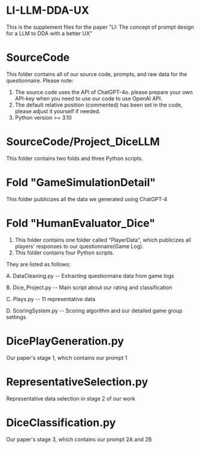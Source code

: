 # LI-LLM-DDA-UX
This is the supplement files for the paper "LI: The concept of prompt design for a LLM to DDA with a better UX"
# SourceCode
This folder contains all of our source code, prompts, and raw data for the questionnaire.
Please note:
1. The source code uses the API of ChatGPT-4o. please prepare your own API-key when you need to use our code to use OpenAI API.
2. The default relative position (commented) has been set in the code, please adjust it yourself if needed.
3. Python version >= 3.10
# SourceCode/Project_DiceLLM
This folder contains two folds and three Python scripts.
# Fold "GameSimulationDetail"
This folder publicizes all the data we generated using ChatGPT-4
# Fold "HumanEvaluator_Dice"
1. This folder contains one folder called "PlayerData", which publicizes all players' responses to our questionnaire(Game Log).
2. This folder contains four Python scripts.

They are listed as follows:

A. DataCleaning.py -- Extracting questionnaire data from game logs

B. Dice_Project.py -- Main script about our rating and classification

C. Plays.py -- 11 representative data

D. ScoringSystem.py -- Scoring algorithm and our detailed game group settings
# DicePlayGeneration.py
Our paper's stage 1, which contains our prompt 1
# RepresentativeSelection.py
Representative data selection in stage 2 of our work
# DiceClassification.py
Our paper's stage 3, which contains our prompt 2A and 2B
